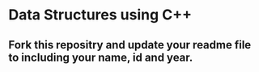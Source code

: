 # Data Structures using C++
## Fork this repositry and update your readme file to including your name, id and year.
